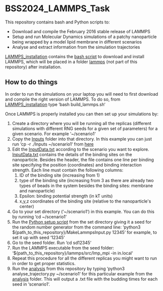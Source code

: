# BSS2024_LAMMPS_Task

This repository contains bash and Python scripts to:
- Download and compile the February 2016 stable release of LAMMPS
- Setup and run Molecular Dynamics simulations of a patchy nanoparticle being wrapped by a model lipid membrane in different scenarios
- Analyse and extract information from the simulation trajectories

[LAMMPS_installation](LAMMPS_installation) contains the [bash script](LAMMPS_installation/build_lammps.sh) to download and install LAMMPS, which will be placed in a folder [lammps](LAMMPS_installation/lammps) (not part of this repository) after installation.

## How to do things

In order to run the simulations on your laptop you will need to first download and compile the right version of LAMMPS. To do so, from [LAMMPS_installation](LAMMPS_installation) type ‘bash build_lammps.sh‘

Once LAMMPS is properly installed you can then set up your simulations by:

1. Create a directory where you will be running all the replicas (different simulations with different RNG seeds for a given set of parameters) for a given scenario. For example ‘~/scenario1‘
2. Copy the [Inputs](Inputs) folder into that directory. In this example you can just run ‘cp -r ./Inputs ~/scenario1‘ from [here](./)
3. Edit the [InputData.txt](Inputs/InputData.txt) according to the scenario you want to explore.
    [InputData.txt](Inputs/InputData.txt) contains the details of the binding sites on the nanoparticle. Besides the header, the file contains one line per binding site specifying the position (coordinates) and binding interaction strength.
   Each line must contain the following columns:
     1) ID of the binding site (increasing from 1)
     2) type of the binding site (increasing from 3 as there are already two types of beads in the system besides the binding sites: membrane and nanoparticle)
     3) Epsilon: binding potential strength (in kT units)
     4) x,y,z coordinates of the binding site (relative to the nanoparticle's center)
5. Go to your set directory (‘~/scenario1‘) in this example. You can do this by running ‘cd ~/scenario1‘
6. Run the [Python setup script](MakeLammpsInput.py) from the set directory giving it a seed for the random number generator from the command line: ‘python3 ${path_to_this_repository}/MakeLammpsInput.py 12345‘ for example, to set it up with seed ‘12345‘
7. Go to the seed folder. Run ‘cd sd12345‘
8. Run the LAMMPS executable from the seed folder: ‘${path_to_this_repository}/lammps/src/lmp_mpi -in in.local‘
9. Repeat this procedure for all the different replicas you might want to run in order to get proper statistics.
10. Run the [analysis](analysis) from this repository by typing ‘python3 analyse_trajectory.py ~/scenario1‘ for this particular example from the [analysis](analysis) folder. This will output a .txt file with the budding times for each seed in ‘scenario1‘.
